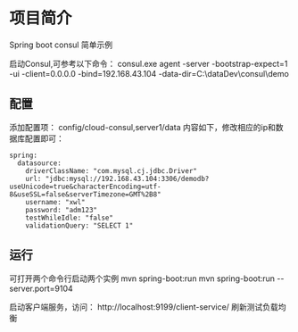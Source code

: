 # 项目简介

Spring boot consul 简单示例

启动Consul,可参考以下命令： 
consul.exe agent -server -bootstrap-expect=1 -ui -client=0.0.0.0 -bind=192.168.43.104 -data-dir=C:\dataDev\consul\demo


## 配置

添加配置项： config/cloud-consul,server1/data
内容如下，修改相应的ip和数据库配置即可：

```
spring:
  datasource:
    driverClassName: "com.mysql.cj.jdbc.Driver"
    url: "jdbc:mysql://192.168.43.104:3306/demodb?useUnicode=true&characterEncoding=utf-8&useSSL=false&serverTimezone=GMT%2B8"
    username: "xwl"
    password: "adm123"
    testWhileIdle: "false"
    validationQuery: "SELECT 1"
```

## 运行
可打开两个命令行启动两个实例
mvn spring-boot:run
mvn spring-boot:run --server.port=9104

启动客户端服务，访问： http://localhost:9199/client-service/
刷新测试负载均衡


